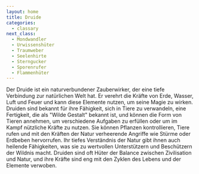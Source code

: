 ```yaml
---
layout: home
title: Druide
categories:
  - classary
next_class:
  - Mondwandler
  - Urwissenshüter
  - Traumweber
  - Seelenhirte
  - Sterngucker
  - Sporenrufer
  - Flammenhüter
---
```


Der Druide ist ein naturverbundener Zauberwirker, der eine tiefe Verbindung zur natürlichen Welt hat. Er verehrt die
Kräfte von Erde, Wasser, Luft und Feuer und kann diese Elemente nutzen, um seine Magie zu wirken. Druiden sind bekannt
für ihre Fähigkeit, sich in Tiere zu verwandeln, eine Fertigkeit, die als "Wilde Gestalt" bekannt ist, und können die
Form von Tieren annehmen, um verschiedene Aufgaben zu erfüllen oder um im Kampf nützliche Kräfte zu nutzen. Sie können
Pflanzen kontrollieren, Tiere rufen und mit den Kräften der Natur verheerende Angriffe wie Stürme oder Erdbeben
hervorrufen. Ihr tiefes Verständnis der Natur gibt ihnen auch heilende Fähigkeiten, was sie zu wertvollen Unterstützern
und Beschützern der Wildnis macht. Druiden sind oft Hüter der Balance zwischen Zivilisation und Natur, und ihre Kräfte
sind eng mit den Zyklen des Lebens und der Elemente verwoben.